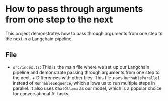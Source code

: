 # How to pass through arguments from one step to the next

This project demonstrates how to pass through arguments from one step to the next in a Langchain pipeline.

## File

- `src/index.ts`: This is the main file where we set up our Langchain pipeline and demonstrate passing through arguments
  from one step to the next. + Differences with other files: This file uses `RunnableParallel` instead of `RunnableSequence`, which allows us to run
  multiple steps in parallel. It also uses `ChatOllama` as our model, which is a popular choice for conversational AI
  tasks.
